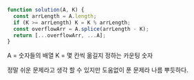```js
function solution(A, K) {
  const arrLength = A.length;
  if (K >= arrLength) K = K % arrLength;
  const overflowArr = A.splice(arrLength - K);
  return [...overflowArr, ...A];
}
```

A = 숫자들의 배열
K = 몇 칸씩 옮길지 정하는 카운팅 숫자

정말 쉬운 문제라고 생각 할 수 있지만
도움없이 푼 문제라 나름 뿌듯하다.
